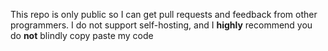 This repo is only public so I can get pull requests and feedback from other programmers. I do not support self-hosting, and I **highly** recommend you do **not** blindly copy paste my code
